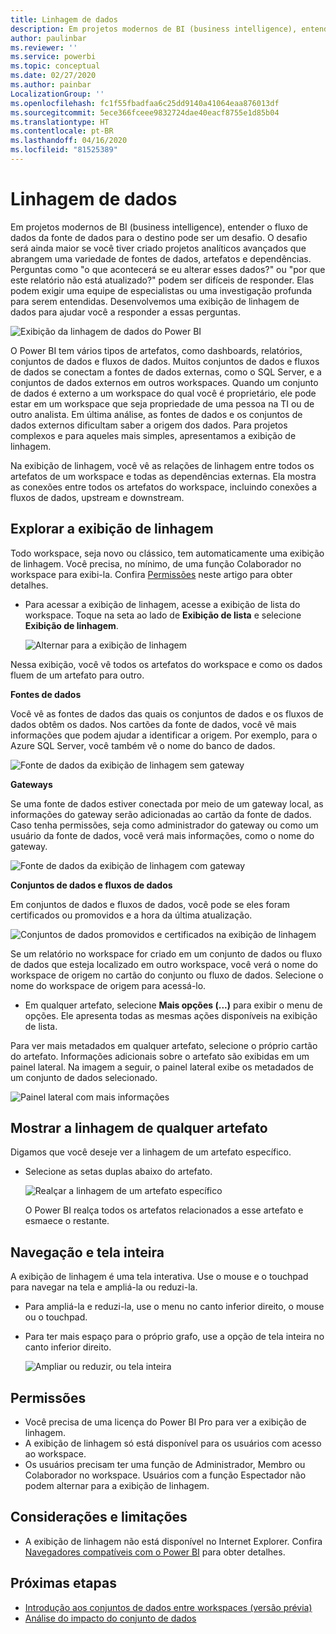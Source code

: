 ```yaml
---
title: Linhagem de dados
description: Em projetos modernos de BI (business intelligence), entender o fluxo de dados da fonte de dados para o destino é um desafio crucial para muitos clientes.
author: paulinbar
ms.reviewer: ''
ms.service: powerbi
ms.topic: conceptual
ms.date: 02/27/2020
ms.author: painbar
LocalizationGroup: ''
ms.openlocfilehash: fc1f55fbadfaa6c25dd9140a41064eaa876013df
ms.sourcegitcommit: 5ece366fceee9832724dae40eacf8755e1d85b04
ms.translationtype: HT
ms.contentlocale: pt-BR
ms.lasthandoff: 04/16/2020
ms.locfileid: "81525389"
---
```

# <a name="data-lineage"></a>Linhagem de dados
Em projetos modernos de BI (business intelligence), entender o fluxo de dados da fonte de dados para o destino pode ser um desafio. O desafio será ainda maior se você tiver criado projetos analíticos avançados que abrangem uma variedade de fontes de dados, artefatos e dependências. Perguntas como "o que acontecerá se eu alterar esses dados?" ou "por que este relatório não está atualizado?" podem ser difíceis de responder. Elas podem exigir uma equipe de especialistas ou uma investigação profunda para serem entendidas. Desenvolvemos uma exibição de linhagem de dados para ajudar você a responder a essas perguntas.

![Exibição da linhagem de dados do Power BI](media/service-data-lineage/service-data-lineage-view.png)
 
O Power BI tem vários tipos de artefatos, como dashboards, relatórios, conjuntos de dados e fluxos de dados. Muitos conjuntos de dados e fluxos de dados se conectam a fontes de dados externas, como o SQL Server, e a conjuntos de dados externos em outros workspaces. Quando um conjunto de dados é externo a um workspace do qual você é proprietário, ele pode estar em um workspace que seja propriedade de uma pessoa na TI ou de outro analista. Em última análise, as fontes de dados e os conjuntos de dados externos dificultam saber a origem dos dados. Para projetos complexos e para aqueles mais simples, apresentamos a exibição de linhagem.

Na exibição de linhagem, você vê as relações de linhagem entre todos os artefatos de um workspace e todas as dependências externas. Ela mostra as conexões entre todos os artefatos do workspace, incluindo conexões a fluxos de dados, upstream e downstream.

## <a name="explore-lineage-view"></a>Explorar a exibição de linhagem

Todo workspace, seja novo ou clássico, tem automaticamente uma exibição de linhagem. Você precisa, no mínimo, de uma função Colaborador no workspace para exibi-la. Confira [Permissões](#permissions) neste artigo para obter detalhes.

* Para acessar a exibição de linhagem, acesse a exibição de lista do workspace. Toque na seta ao lado de **Exibição de lista** e selecione **Exibição de linhagem**.

   ![Alternar para a exibição de linhagem](media/service-data-lineage/service-data-lineage-view-select.png)

Nessa exibição, você vê todos os artefatos do workspace e como os dados fluem de um artefato para outro.

**Fontes de dados**

Você vê as fontes de dados das quais os conjuntos de dados e os fluxos de dados obtêm os dados. Nos cartões da fonte de dados, você vê mais informações que podem ajudar a identificar a origem. Por exemplo, para o Azure SQL Server, você também vê o nome do banco de dados.

![Fonte de dados da exibição de linhagem sem gateway](media/service-data-lineage/service-data-lineage-data-source-card.png)
 
**Gateways**

Se uma fonte de dados estiver conectada por meio de um gateway local, as informações do gateway serão adicionadas ao cartão da fonte de dados. Caso tenha permissões, seja como administrador do gateway ou como um usuário da fonte de dados, você verá mais informações, como o nome do gateway.

![Fonte de dados da exibição de linhagem com gateway](media/service-data-lineage/service-data-lineage-data-gateway-card.png)

**Conjuntos de dados e fluxos de dados**
 
Em conjuntos de dados e fluxos de dados, você pode se eles foram certificados ou promovidos e a hora da última atualização.

![Conjuntos de dados promovidos e certificados na exibição de linhagem](media/service-data-lineage/service-data-lineage-promoted-certified.png)
 
Se um relatório no workspace for criado em um conjunto de dados ou fluxo de dados que esteja localizado em outro workspace, você verá o nome do workspace de origem no cartão do conjunto ou fluxo de dados. Selecione o nome do workspace de origem para acessá-lo.

* Em qualquer artefato, selecione **Mais opções (...)** para exibir o menu de opções. Ele apresenta todas as mesmas ações disponíveis na exibição de lista.

Para ver mais metadados em qualquer artefato, selecione o próprio cartão do artefato. Informações adicionais sobre o artefato são exibidas em um painel lateral. Na imagem a seguir, o painel lateral exibe os metadados de um conjunto de dados selecionado.

![Painel lateral com mais informações](media/service-data-lineage/service-data-lineage-side-pane.png)
 
## <a name="show-lineage-for-any-artifact"></a>Mostrar a linhagem de qualquer artefato 

Digamos que você deseje ver a linhagem de um artefato específico.

* Selecione as setas duplas abaixo do artefato.

   ![Realçar a linhagem de um artefato específico](media/service-data-lineage/service-data-lineage-specific-artifact.png)

   O Power BI realça todos os artefatos relacionados a esse artefato e esmaece o restante. 

## <a name="navigation-and-full-screen"></a>Navegação e tela inteira 

A exibição de linhagem é uma tela interativa. Use o mouse e o touchpad para navegar na tela e ampliá-la ou reduzi-la.

* Para ampliá-la e reduzi-la, use o menu no canto inferior direito, o mouse ou o touchpad.
* Para ter mais espaço para o próprio grafo, use a opção de tela inteira no canto inferior direito. 

    ![Ampliar ou reduzir, ou tela inteira](media/service-data-lineage/service-data-lineage-zoom.png)

## <a name="permissions"></a>Permissões

* Você precisa de uma licença do Power BI Pro para ver a exibição de linhagem.
* A exibição de linhagem só está disponível para os usuários com acesso ao workspace.
* Os usuários precisam ter uma função de Administrador, Membro ou Colaborador no workspace. Usuários com a função Espectador não podem alternar para a exibição de linhagem.


## <a name="considerations-and-limitations"></a>Considerações e limitações

- A exibição de linhagem não está disponível no Internet Explorer. Confira [Navegadores compatíveis com o Power BI](../power-bi-browsers.md) para obter detalhes.

## <a name="next-steps"></a>Próximas etapas

* [Introdução aos conjuntos de dados entre workspaces (versão prévia)](../service-datasets-across-workspaces.md)
* [Análise do impacto do conjunto de dados](service-dataset-impact-analysis.md)
